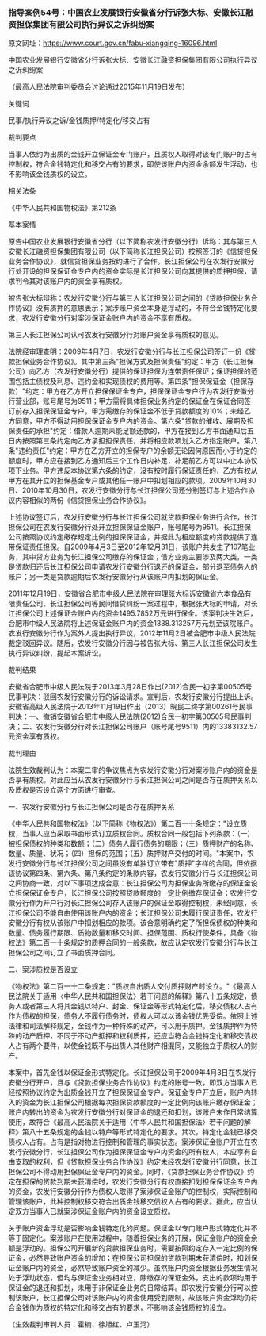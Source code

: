 ### 指导案例54号：中国农业发展银行安徽省分行诉张大标、安徽长江融资担保集团有限公司执行异议之诉纠纷案
原文网址：https://www.court.gov.cn/fabu-xiangqing-16096.html

中国农业发展银行安徽省分行诉张大标、安徽长江融资担保集团有限公司执行异议之诉纠纷案

（最高人民法院审判委员会讨论通过2015年11月19日发布）

关键词

民事/执行异议之诉/金钱质押/特定化/移交占有

裁判要点

当事人依约为出质的金钱开立保证金专门账户，且质权人取得对该专门账户的占有控制权，符合金钱特定化和移交占有的要求，即使该账户内资金余额发生浮动，也不影响该金钱质权的设立。

相关法条

《中华人民共和国物权法》第212条

基本案情

原告中国农业发展银行安徽省分行（以下简称农发行安徽分行）诉称：其与第三人安徽长江融资担保集团有限公司（以下简称长江担保公司）按照签订的《信贷担保业务合作协议》，就信贷担保业务按约进行了合作。长江担保公司在农发行安徽分行处开设的担保保证金专户内的资金实际是长江担保公司向其提供的质押担保，请求判令其对该账户内的资金享有质权。

被告张大标辩称：农发行安徽分行与第三人长江担保公司之间的《贷款担保业务合作协议》没有质押的意思表示；案涉账户资金本身是浮动的，不符合金钱特定化要求，农发行安徽分行对案涉保证金账户内的资金不享有质权。

第三人长江担保公司认可农发行安徽分行对账户资金享有质权的意见。

法院经审理查明：2009年4月7日，农发行安徽分行与长江担保公司签订一份《贷款担保业务合作协议》。其中第三条"担保方式及担保责任"约定：甲方（长江担保公司）向乙方（农发行安徽分行）提供的保证担保为连带责任保证；保证担保的范围包括主债权及利息、违约金和实现债权的费用等。第四条"担保保证金（担保存款）"约定：甲方在乙方开立担保保证金专户，担保保证金专户行为农发行安徽分行营业部，账号尾号为9511；甲方需将具体担保业务约定的保证金在保证合同签订前存入担保保证金专户，甲方需缴存的保证金不低于贷款额度的10%；未经乙方同意，甲方不得动用担保保证金专户内的资金。第六条"贷款的催收、展期及担保责任的承担"约定：借款人逾期未能足额还款的，甲方在接到乙方书面通知后五日内按照第三条约定向乙方承担担保责任，并将相应款项划入乙方指定账户。第八条"违约责任"约定：甲方在乙方开立的担保专户的余额无论因何原因而小于约定的额度时，甲方应在接到乙方通知后三个工作日内补足，补足前乙方可以中止本协议项下业务。甲方违反本协议第六条的约定，没有按时履行保证责任的，乙方有权从甲方在其开立的担保基金专户或其他任一账户中扣划相应的款项。2009年10月30日、2010年10月30日，农发行安徽分行与长江担保公司还分别签订与上述合作协议内容相似的两份《信贷担保业务合作协议》。

上述协议签订后，农发行安徽分行与长江担保公司就贷款担保业务进行合作，长江担保公司在农发行安徽分行处开立担保保证金账户，账号尾号为9511。长江担保公司按照协议约定缴存规定比例的担保保证金，并据此为相应额度的贷款提供了连带保证责任担保。自2009年4月3日至2012年12月31日，该账户共发生了107笔业务，其中贷方业务为长江担保公司缴存的保证金；借方业务主要涉及两大类，一类是贷款归还后长江担保公司申请农发行安徽分行退还的保证金，部分退至债务人的账户；另一类是贷款逾期后农发行安徽分行从该账户内扣划的保证金。

2011年12月19日，安徽省合肥市中级人民法院在审理张大标诉安徽省六本食品有限责任公司、长江担保公司等民间借贷纠纷一案过程中，根据张大标的申请，对长江担保公司上述保证金账户内的资金1495.7852万元进行保全。该案判决生效后，合肥市中级人民法院将上述保证金账户内的资金1338.313257万元划至该院账户。农发行安徽分行作为案外人提出执行异议，2012年11月2日被合肥市中级人民法院裁定驳回异议。随后，农发行安徽分行因与被告张大标、第三人长江担保公司发生执行异议纠纷，提起本案诉讼。

裁判结果

安徽省合肥市中级人民法院于2013年3月28日作出(2012)合民一初字第00505号民事判决：驳回农发行安徽分行的诉讼请求。宣判后，农发行安徽分行提出上诉。安徽省高级人民法院于2013年11月19日作出（2013）皖民二终字第00261号民事判决：一、撤销安徽省合肥市中级人民法院(2012)合民一初字第00505号民事判决；二、农发行安徽分行对长江担保公司账户（账号尾号9511）内的13383132.57元资金享有质权。

裁判理由

法院生效裁判认为：本案二审的争议焦点为农发行安徽分行对案涉账户内的资金是否享有质权。对此应当从农发行安徽分行与长江担保公司之间是否存在质押关系以及质权是否设立两个方面进行审查。

一、农发行安徽分行与长江担保公司是否存在质押关系

《中华人民共和国物权法》（以下简称《物权法》）第二百一十条规定："设立质权，当事人应当采取书面形式订立质权合同。质权合同一般包括下列条款：（一）被担保债权的种类和数额；（二）债务人履行债务的期限；（三）质押财产的名称、数量、质量、状况；（四）担保的范围；（五）质押财产交付的时间。"本案中，农发行安徽分行与长江担保公司之间虽没有单独订立带有"质押"字样的合同，但依据该协议第四条、第六条、第八条约定的条款内容，农发行安徽分行与长江担保公司之间协商一致，对以下事项达成合意：长江担保公司为担保业务所缴存的保证金设立担保保证金专户，长江担保公司按照贷款额度的一定比例缴存保证金；农发行安徽分行作为开户行对长江担保公司存入该账户的保证金取得控制权，未经同意，长江担保公司不能自由使用该账户内的资金；长江担保公司未履行保证责任，农发行安徽分行有权从该账户中扣划相应的款项。该合意明确约定了所担保债权的种类和数量、债务履行期限、质物数量和移交时间、担保范围、质权行使条件，具备《物权法》第二百一十条规定的质押合同的一般条款，故应认定农发行安徽分行与长江担保公司之间订立了书面质押合同。

二、案涉质权是否设立

《物权法》第二百一十二条规定："质权自出质人交付质押财产时设立。"《最高人民法院关于适用〈中华人民共和国担保法〉若干问题的解释》第八十五条规定，债务人或者第三人将其金钱以特户、封金、保证金等形式特定化后，移交债权人占有作为债权的担保，债务人不履行债务时，债权人可以以该金钱优先受偿。依照上述法律和司法解释规定，金钱作为一种特殊的动产，可以用于质押。金钱质押作为特殊的动产质押，不同于不动产抵押和权利质押，还应当符合金钱特定化和移交债权人占有两个要件，以使金钱既不与出质人其他财产相混同，又能独立于质权人的财产。

本案中，首先金钱以保证金形式特定化。长江担保公司于2009年4月3日在农发行安徽分行开户，且与《贷款担保业务合作协议》约定的账号一致，即双方当事人已经按照协议约定为出质金钱开立了担保保证金专户。保证金专户开立后，账户内转入的资金为长江担保公司根据每次担保贷款额度的一定比例向该账户缴存保证金；账户内转出的资金为农发行安徽分行对保证金的退还和扣划，该账户未作日常结算使用，故符合《最高人民法院关于适用〈中华人民共和国担保法〉若干问题的解释》第八十五条规定的金钱以特户等形式特定化的要求。其次，特定化金钱已移交债权人占有。占有是指对物进行控制和管理的事实状态。案涉保证金账户开立在农发行安徽分行，长江担保公司作为担保保证金专户内资金的所有权人，本应享有自由支取的权利，但《贷款担保业务合作协议》约定未经农发行安徽分行同意，长江担保公司不得动用担保保证金专户内的资金。同时，《贷款担保业务合作协议》约定在担保的贷款到期未获清偿时，农发行安徽分行有权直接扣划担保保证金专户内的资金，农发行安徽分行作为债权人取得了案涉保证金账户的控制权，实际控制和管理该账户，此种控制权移交符合出质金钱移交债权人占有的要求。据此，应当认定双方当事人已就案涉保证金账户内的资金设立质权。

关于账户资金浮动是否影响金钱特定化的问题。保证金以专门账户形式特定化并不等于固定化。案涉账户在使用过程中，随着担保业务的开展，保证金账户的资金余额是浮动的。担保公司开展新的贷款担保业务时，需要按照约定存入一定比例的保证金，必然导致账户资金的增加；在担保公司担保的贷款到期未获清偿时，扣划保证金账户内的资金，必然导致账户资金的减少。虽然账户内资金根据业务发生情况处于浮动状态，但均与保证金业务相对应，除缴存的保证金外，支出的款项均用于保证金的退还和扣划，未用于非保证金业务的日常结算。即农发行安徽分行可以控制该账户，长江担保公司对该账户内的资金使用受到限制，故该账户资金浮动仍符合金钱作为质权的特定化和移交占有的要求，不影响该金钱质权的设立。

（生效裁判审判人员：霍楠、徐旭红、卢玉河）
